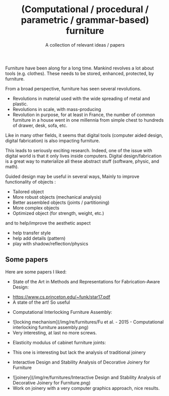 ﻿---
layout: page
title: (Computational / procedural / parametric / grammar-based) furniture
subtitle: A collection of relevant ideas / papers
---

Furniture have been along for a long time.
Mankind revolves a lot about tools (e.g. clothes). These needs to be stored, enhanced, protected, by furniture.

From a broad perspective, furniture has seen several revolutions. 
 - Revolutions in material used with the wide spreading of metal and plastic. 
 - Revolutions in scale, with mass-producing
 - Revolution in purpose, for at least in France, the number of common furniture in a house went in one millennia from simple chest to hundreds of drawer, desk, sofa, etc. 

Like in many other fields, it seems that digital tools (computer aided design, digital fabrication) is also impacting furniture.

This leads to seriously exciting research.
Indeed, one of the issue with digital world is that it only lives inside computers.
Digital design/fabrication is a great way to materialize all these abstract stuff (software, physic, and math).

Guided design may be useful in several ways, 
Mainly to improve functionality of objects :
 - Tailored object
 - More robust objects (mechanical analysis)
 - Better assembled objects (joints / partitioning)
 - More complex objects 
 - Optimized object (for strength, weight, etc.)
 
and to help/improve the aesthetic aspect
 - help transfer style
 - help add details (pattern)
 - play with shadow/reflection/physics
 
 
## Some papers ##

Here are some papers I liked:
 - State of the Art in Methods and Representations for Fabrication-Aware Design:
  * https://www.cs.princeton.edu/~funk/star17.pdf
  * A state of the art! So useful

 - Computational Interlocking Furniture Assembly:  
  * ![locking mechanism](/img/re/furnitures/Fu et al. - 2015 - Computational interlocking furniture assembly.png)
  * Very interesting, at last no more screws.
 
 - Elasticity modulus of cabinet furniture joints: 
  * This one is interesting but lack the analysis of traditional joinery
  
 - Interactive Design and Stability Analysis of Decorative Joinery for Furniture
  * ![joinery](/img/re/furnitures/Interactive Design and Stability Analysis of Decorative Joinery for Furniture.png)
  * Work on joinery with a very computer graphics approach, nice results.
